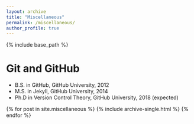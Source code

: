 ```yaml
---
layout: archive
title: "Miscellaneous"
permalink: /miscellaneous/
author_profile: true
---
```


{% include base_path %}

Git and GitHub
======
* B.S. in GitHub, GitHub University, 2012
* M.S. in Jekyll, GitHub University, 2014
* Ph.D in Version Control Theory, GitHub University, 2018 (expected)

{% for post in site.miscellaneous %}
  {% include archive-single.html %}
{% endfor %}

